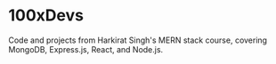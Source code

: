 # 100xDevs
Code and projects from Harkirat Singh's MERN stack course, covering MongoDB, Express.js, React, and Node.js.
